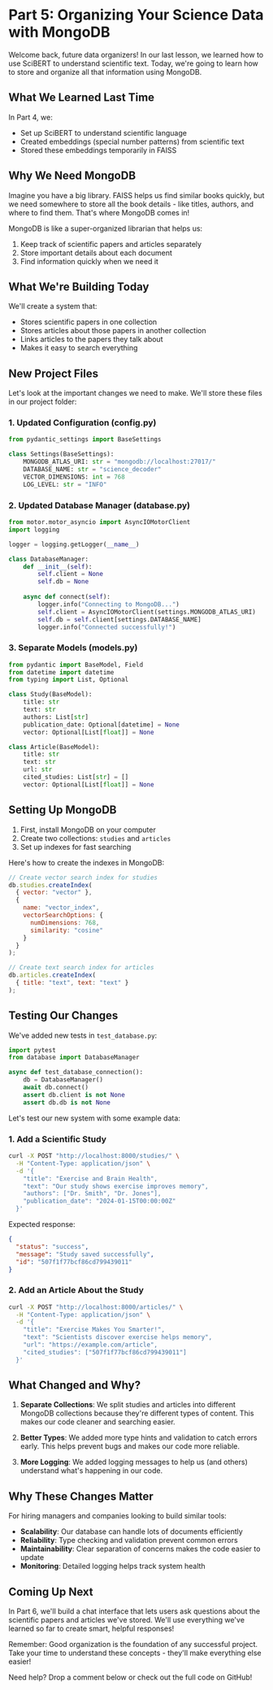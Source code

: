 # Part 5: Organizing Your Science Data with MongoDB

Welcome back, future data organizers! In our last lesson, we learned how to use SciBERT to understand scientific text. Today, we're going to learn how to store and organize all that information using MongoDB.

## What We Learned Last Time
In Part 4, we:
- Set up SciBERT to understand scientific language
- Created embeddings (special number patterns) from scientific text
- Stored these embeddings temporarily in FAISS

## Why We Need MongoDB
Imagine you have a big library. FAISS helps us find similar books quickly, but we need somewhere to store all the book details - like titles, authors, and where to find them. That's where MongoDB comes in! 

MongoDB is like a super-organized librarian that helps us:
1. Keep track of scientific papers and articles separately
2. Store important details about each document
3. Find information quickly when we need it

## What We're Building Today
We'll create a system that:
- Stores scientific papers in one collection
- Stores articles about those papers in another collection
- Links articles to the papers they talk about
- Makes it easy to search everything

## New Project Files

Let's look at the important changes we need to make. We'll store these files in our project folder:

### 1. Updated Configuration (config.py)
```python
from pydantic_settings import BaseSettings

class Settings(BaseSettings):
    MONGODB_ATLAS_URI: str = "mongodb://localhost:27017/"
    DATABASE_NAME: str = "science_decoder"
    VECTOR_DIMENSIONS: int = 768
    LOG_LEVEL: str = "INFO"
```

### 2. Updated Database Manager (database.py)
```python
from motor.motor_asyncio import AsyncIOMotorClient
import logging

logger = logging.getLogger(__name__)

class DatabaseManager:
    def __init__(self):
        self.client = None
        self.db = None
        
    async def connect(self):
        logger.info("Connecting to MongoDB...")
        self.client = AsyncIOMotorClient(settings.MONGODB_ATLAS_URI)
        self.db = self.client[settings.DATABASE_NAME]
        logger.info("Connected successfully!")
```

### 3. Separate Models (models.py)
```python
from pydantic import BaseModel, Field
from datetime import datetime
from typing import List, Optional

class Study(BaseModel):
    title: str
    text: str
    authors: List[str]
    publication_date: Optional[datetime] = None
    vector: Optional[List[float]] = None

class Article(BaseModel):
    title: str
    text: str
    url: str
    cited_studies: List[str] = []
    vector: Optional[List[float]] = None
```

## Setting Up MongoDB

1. First, install MongoDB on your computer
2. Create two collections: `studies` and `articles`
3. Set up indexes for fast searching

Here's how to create the indexes in MongoDB:

```javascript
// Create vector search index for studies
db.studies.createIndex(
  { vector: "vector" },
  {
    name: "vector_index",
    vectorSearchOptions: {
      numDimensions: 768,
      similarity: "cosine"
    }
  }
);

// Create text search index for articles
db.articles.createIndex(
  { title: "text", text: "text" }
);
```

## Testing Our Changes

We've added new tests in `test_database.py`:

```python
import pytest
from database import DatabaseManager

async def test_database_connection():
    db = DatabaseManager()
    await db.connect()
    assert db.client is not None
    assert db.db is not None
```

Let's test our new system with some example data:

### 1. Add a Scientific Study
```bash
curl -X POST "http://localhost:8000/studies/" \
  -H "Content-Type: application/json" \
  -d '{
    "title": "Exercise and Brain Health",
    "text": "Our study shows exercise improves memory",
    "authors": ["Dr. Smith", "Dr. Jones"],
    "publication_date": "2024-01-15T00:00:00Z"
  }'
```

Expected response:
```json
{
  "status": "success",
  "message": "Study saved successfully",
  "id": "507f1f77bcf86cd799439011"
}
```

### 2. Add an Article About the Study
```bash
curl -X POST "http://localhost:8000/articles/" \
  -H "Content-Type: application/json" \
  -d '{
    "title": "Exercise Makes You Smarter!",
    "text": "Scientists discover exercise helps memory",
    "url": "https://example.com/article",
    "cited_studies": ["507f1f77bcf86cd799439011"]
  }'
```

## What Changed and Why?

1. **Separate Collections**: We split studies and articles into different MongoDB collections because they're different types of content. This makes our code cleaner and searching easier.

2. **Better Types**: We added more type hints and validation to catch errors early. This helps prevent bugs and makes our code more reliable.

3. **More Logging**: We added logging messages to help us (and others) understand what's happening in our code.

## Why These Changes Matter

For hiring managers and companies looking to build similar tools:
- **Scalability**: Our database can handle lots of documents efficiently
- **Reliability**: Type checking and validation prevent common errors
- **Maintainability**: Clear separation of concerns makes the code easier to update
- **Monitoring**: Detailed logging helps track system health

## Coming Up Next
In Part 6, we'll build a chat interface that lets users ask questions about the scientific papers and articles we've stored. We'll use everything we've learned so far to create smart, helpful responses!

Remember: Good organization is the foundation of any successful project. Take your time to understand these concepts - they'll make everything else easier!

Need help? Drop a comment below or check out the full code on GitHub!